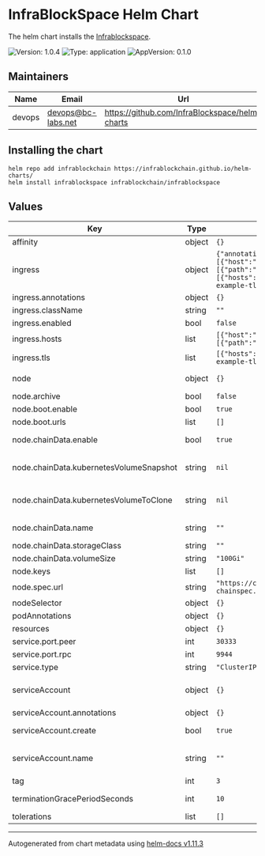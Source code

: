 # InfraBlockSpace Helm Chart

The helm chart installs the [Infrablockspace](https://github.com/InfraBlockchain/infrablockchain-sdk).

![Version: 1.0.4](https://img.shields.io/badge/Version-1.0.4-informational?style=flat-square) ![Type: application](https://img.shields.io/badge/Type-application-informational?style=flat-square) ![AppVersion: 0.1.0](https://img.shields.io/badge/AppVersion-0.1.0-informational?style=flat-square)

## Maintainers

| Name | Email | Url |
| ---- | ------ | --- |
| devops | <devops@bc-labs.net> | <https://github.com/InfraBlockspace/helm-charts> |

## Installing the chart

```console
helm repo add infrablockchain https://infrablockchain.github.io/helm-charts/
helm install infrablockspace infrablockchain/infrablockspace
```

## Values

| Key | Type | Default | Description |
|-----|------|---------|-------------|
| affinity | object | `{}` |  Assign custom affinity rules |
| ingress | object | `{"annotations":{},"className":"","enabled":false,"hosts":[{"host":"chart-example.local","paths":[{"path":"/","pathType":"ImplementationSpecific"}]}],"tls":[{"hosts":["chart-example.local"],"secretName":"chart-example-tls"}]}` | Creates an ingress resource |
| ingress.annotations | object | `{}` | Annotations to add to the Ingress |
| ingress.className | string | `""` | 	Ingress class name  |
| ingress.enabled | bool | `false` | Enable creation of Ingress  |
| ingress.hosts | list | `[{"host":"chart-example.local","paths":[{"path":"/","pathType":"ImplementationSpecific"}]}]` | A list of hosts for the Ingress  |
| ingress.tls | list | `[{"hosts":["chart-example.local"],"secretName":"chart-example-tls"}]` | Ingress TLS configuration  |
|node| object | `{}` | Deploy a substrate node. ref: https://docs.substrate.io/tutorials/v3/private-network/ |
| node.archive | bool | `false` | if set, start archiving the node |
| node.boot.enable | bool | `true` | if set, start bootnode |
| node.boot.urls | list | `[]` | peer bootnode url list |
| node.chainData.enable | bool | `true` | if set, create persistante volume claim and use it to store chain data |
| node.chainData.kubernetesVolumeSnapshot | string | `nil` | If set, create a clone of the volume (using volumeClaimTemplates.dataSource.VolumeSnapshot) and use it to store chain data |
| node.chainData.kubernetesVolumeToClone | string | `nil` | If set, create a clone of the volume (using volumeClaimTemplates.dataSource.PersistentVolumeClaim) and use it to store chain data |
| node.chainData.name | string | `""` | if chainData.enable is false, set your custom persistent volume claim   |
| node.chainData.storageClass | string | `""` | i	Storage class to use for persistent volume  |
| node.chainData.volumeSize | string | `"100Gi"` | 	Size of the volume for chain data  |
| node.keys | list | `[]` | Keys to use by the node |
| node.spec.url | string | `"https://chain-spec.infrablockspace.net/stage/raw-relay-chainspec.json"` | URL to retrive relay chain spec |
| nodeSelector | object | `{}` | {}	Define which Nodes the Pods are scheduled on. |
| podAnnotations | object | `{}` | 	Annotations to add to the pod |
| resources | object | `{}` | 	Resource limits & requests |
| service.port.peer | int | `30333` | InfrablockSpace Peer Port |
| service.port.rpc | int | `9944` | InfrablockSpace Rpc Port |
| service.type | string | `"ClusterIP"` | Service type |
| serviceAccount | object | `{}` | Service account for the pod to use ref: https://kubernetes.io/docs/tasks/configure-pod-container/configure-service-account/ |
| serviceAccount.annotations | object | `{}` | Annotations to add to the ServiceAccount resource  |
| serviceAccount.create | bool | `true` | Enable the creation of a ServiceAccount for InfrablockSpace pods  |
| serviceAccount.name | string | `""` | The name of the service account to use. If not set and create is true, a name is generated using the fullname template |
| tag | int | `3` | infrablockspace image tag |
| terminationGracePeriodSeconds | int | `10` | In seconds, time the given to the InfrablockSpace pod needs to terminate gracefully  |
| tolerations | list | `[]` | Tolerations for use with node taints |

----------------------------------------------
Autogenerated from chart metadata using [helm-docs v1.11.3](https://github.com/norwoodj/helm-docs/releases/v1.11.3)
